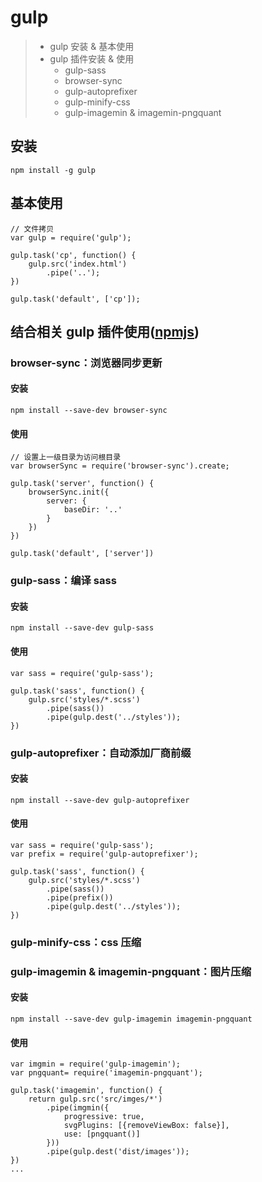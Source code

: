 # gulp

> * gulp 安装 & 基本使用
> * gulp 插件安装 & 使用
>   * gulp-sass
>   * browser-sync
>   * gulp-autoprefixer
>   * gulp-minify-css
>   * gulp-imagemin & imagemin-pngquant

## 安装

```shell
npm install -g gulp
```



## 基本使用

```
// 文件拷贝
var gulp = require('gulp');

gulp.task('cp', function() {
    gulp.src('index.html')
        .pipe('..');
})

gulp.task('default', ['cp']);
```

## 结合相关 gulp 插件使用\([npmjs](https://www.npmjs.com/)\)

### browser-sync：浏览器同步更新

#### 安装

```
npm install --save-dev browser-sync
```

#### 使用

```
// 设置上一级目录为访问根目录
var browserSync = require('browser-sync').create;

gulp.task('server', function() {
    browserSync.init({
        server: {
            baseDir: '..'
        }
    })
})

gulp.task('default', ['server'])
```

### gulp-sass：编译 sass

#### 安装

```
npm install --save-dev gulp-sass
```

#### 使用

```
var sass = require('gulp-sass');

gulp.task('sass', function() {
    gulp.src('styles/*.scss')
        .pipe(sass())
        .pipe(gulp.dest('../styles'));
})
```

### gulp-autoprefixer：自动添加厂商前缀

#### 安装

```
npm install --save-dev gulp-autoprefixer
```

#### 使用

```
var sass = require('gulp-sass');
var prefix = require('gulp-autoprefixer');

gulp.task('sass', function() {
    gulp.src('styles/*.scss')
        .pipe(sass())
        .pipe(prefix())
        .pipe(gulp.dest('../styles'));
})
```

### gulp-minify-css：css 压缩

### gulp-imagemin & imagemin-pngquant：图片压缩

#### 安装

```
npm install --save-dev gulp-imagemin imagemin-pngquant
```

#### 使用

```
var imgmin = require('gulp-imagemin');
var pngquant= require('imagemin-pngquant');

gulp.task('imagemin', function() {
    return gulp.src('src/imges/*')
        .pipe(imgmin({
            progressive: true,
            svgPlugins: [{removeViewBox: false}],
            use: [pngquant()]
        }))
        .pipe(gulp.dest('dist/images'));
})
...
```



